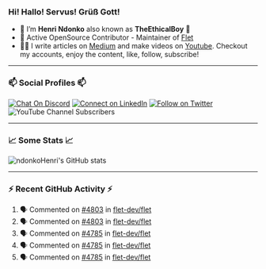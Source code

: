 ### Hi! Hallo! Servus! Grüß Gott!

- 🙂  I’m **Henri Ndonko** also known as **TheEthicalBoy** 👾
- 🚀  Active OpenSource Contributor - Maintainer of [Flet](https://github.com/flet-dev/flet) 
- 👨‍🏫  I write articles on [Medium](https://ndonkohenri.medium.com/) and make videos on [Youtube](https://youtube.com/@ndonkoHenri). Checkout my accounts, enjoy the content, like, follow, subscribe!

---

### 📫 Social Profiles 📫

[![Chat On Discord](https://img.shields.io/badge/--discord?label=Username=the_ethical_boy&logo=Discord&style=social)](https://github.com/ndonkoHenri) 
[![Connect on LinkedIn](https://img.shields.io/badge/--linkedin?label=LinkedIn&logo=LinkedIn&style=social)](https://www.linkedin.com/in/ndonkohenri) 
[![Follow on Twitter](https://img.shields.io/badge/--twitter?label=Twitter&logo=Twitter&style=social)](https://twitter.com/ndonkoHenri)
![YouTube Channel Subscribers](https://img.shields.io/youtube/channel/subscribers/UC2j9sVx0O7M8CebjMtyCuNQ?style=social&label=Youtube&link=https%3A%2F%2Fyoutube.com%2F%40ndonkoHenri)

---

### 📈 Some Stats 📈

<!-- <a href="https://github.com/ndonkoHenri">
<img src="https://github.com/ndonkoHenri/github-stats/blob/master/generated/overview.svg#gh-dark-mode-only" />
<img src="https://github.com/ndonkoHenri/github-stats/blob/master/generated/languages.svg#gh-dark-mode-only" />
<img src="https://github.com/ndonkoHenri/github-stats/blob/master/generated/overview.svg#gh-light-mode-only" />
<img src="https://github.com/ndonkoHenri/github-stats/blob/master/generated/languages.svg#gh-light-mode-only" />
</a> -->

<!-- ![ndonkoHenri's GitHub stats](https://github-readme-stats.vercel.app/api?username=ndonkoHenri&show_icons=true) -->

![ndonkoHenri's GitHub stats](https://github-readme-stats.vercel.app/api?username=ndonkoHenri&theme=tokyonight&show_icons=true&title_color=fff&text_color=fff)

<!-- [![Top Langs](https://github-readme-stats.vercel.app/api/top-langs/?username=ndonkoHenri)](https://github.com/ndonkoHenri/github-readme-stats) -->

---

### :zap: Recent GitHub Activity :zap:

<!--START_SECTION:activity-->
1. 🗣 Commented on [#4803](https://github.com/flet-dev/flet/pull/4803#issuecomment-2627861519) in [flet-dev/flet](https://github.com/flet-dev/flet)
2. 🗣 Commented on [#4803](https://github.com/flet-dev/flet/pull/4803#issuecomment-2624986970) in [flet-dev/flet](https://github.com/flet-dev/flet)
3. 🗣 Commented on [#4785](https://github.com/flet-dev/flet/issues/4785#issuecomment-2624555564) in [flet-dev/flet](https://github.com/flet-dev/flet)
4. 🗣 Commented on [#4785](https://github.com/flet-dev/flet/issues/4785#issuecomment-2624513663) in [flet-dev/flet](https://github.com/flet-dev/flet)
5. 🗣 Commented on [#4785](https://github.com/flet-dev/flet/issues/4785#issuecomment-2624310059) in [flet-dev/flet](https://github.com/flet-dev/flet)
<!--END_SECTION:activity-->
